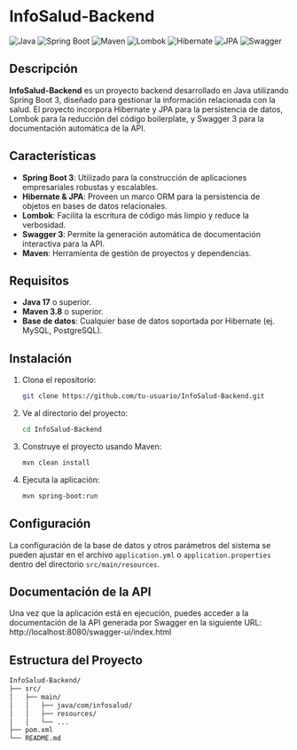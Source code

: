 # InfoSalud-Backend

![Java](https://img.shields.io/badge/Java-ED8B00?style=for-the-badge&logo=java&logoColor=white)
![Spring Boot](https://img.shields.io/badge/Spring%20Boot-6DB33F?style=for-the-badge&logo=spring-boot&logoColor=white)
![Maven](https://img.shields.io/badge/Maven-C71A36?style=for-the-badge&logo=apache-maven&logoColor=white)
![Lombok](https://img.shields.io/badge/Lombok-8DD6F9?style=for-the-badge&logo=java&logoColor=white)
![Hibernate](https://img.shields.io/badge/Hibernate-59666C?style=for-the-badge&logo=hibernate&logoColor=white)
![JPA](https://img.shields.io/badge/JPA-000000?style=for-the-badge&logo=java&logoColor=white)
![Swagger](https://img.shields.io/badge/Swagger-85EA2D?style=for-the-badge&logo=swagger&logoColor=black)

## Descripción

**InfoSalud-Backend** es un proyecto backend desarrollado en Java utilizando Spring Boot 3, diseñado para gestionar la información relacionada con la salud. El proyecto incorpora Hibernate y JPA para la persistencia de datos, Lombok para la reducción del código boilerplate, y Swagger 3 para la documentación automática de la API.

## Características

- **Spring Boot 3**: Utilizado para la construcción de aplicaciones empresariales robustas y escalables.
- **Hibernate & JPA**: Proveen un marco ORM para la persistencia de objetos en bases de datos relacionales.
- **Lombok**: Facilita la escritura de código más limpio y reduce la verbosidad.
- **Swagger 3**: Permite la generación automática de documentación interactiva para la API.
- **Maven**: Herramienta de gestión de proyectos y dependencias.

## Requisitos

- **Java 17** o superior.
- **Maven 3.8** o superior.
- **Base de datos**: Cualquier base de datos soportada por Hibernate (ej. MySQL, PostgreSQL).

## Instalación

1. Clona el repositorio:

    ```bash
    git clone https://github.com/tu-usuario/InfoSalud-Backend.git
    ```

2. Ve al directorio del proyecto:

    ```bash
    cd InfoSalud-Backend
    ```

3. Construye el proyecto usando Maven:

    ```bash
    mvn clean install
    ```

4. Ejecuta la aplicación:

    ```bash
    mvn spring-boot:run
    ```

## Configuración

La configuración de la base de datos y otros parámetros del sistema se pueden ajustar en el archivo `application.yml` o `application.properties` dentro del directorio `src/main/resources`.

## Documentación de la API

Una vez que la aplicación está en ejecución, puedes acceder a la documentación de la API generada por Swagger en la siguiente URL:
http://localhost:8080/swagger-ui/index.html


## Estructura del Proyecto

```bash
InfoSalud-Backend/
├── src/
│   ├── main/
│   │   ├── java/com/infosalud/
│   │   ├── resources/
│   │   └── ...
├── pom.xml
└── README.md


